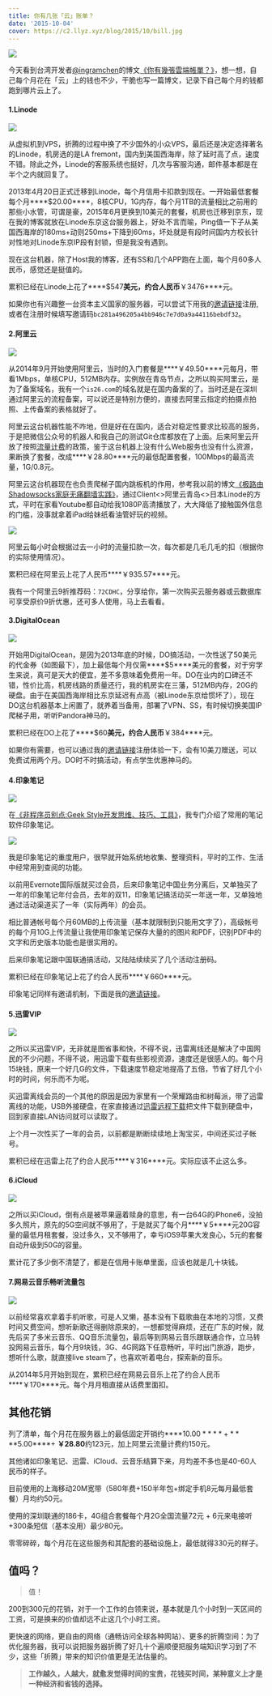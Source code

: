 ```yaml
---
title: 你有几张「云」账单？
date: '2015-10-04'
cover: https://c2.llyz.xyz/blog/2015/10/bill.jpg
---
```


![](https://c2.llyz.xyz/blog/2015/10/bill.jpg)

今天看到台湾开发者[@ingramchen](https://x.com/ingramchen)的博文[《你有幾張雲端帳單？》](https://ingramchen.io/blog/2015/03/cloud_invoice.html)，想一想，自己每个月花在「云」上的钱也不少，干脆也写一篇博文，记录下自己每个月的钱都跑到哪片云上了。

#### 1.Linode

![](https://c2.llyz.xyz/blog/2015/10/lionde1.jpg)

从虚拟机到VPS，折腾的过程中换了不少国外的小众VPS，最后还是决定选择著名的Linode，机房选的是LA fremont，国内到美国西海岸，除了延时高了点，速度不错。除此之外，Linode的客服系统也挺好，几次与客服沟通，邮件基本都是在半个之内就回复了。

2013年4月20日正式迁移到Linode，每个月信用卡扣款到现在。一开始最低套餐每个月****$20.00****，8核CPU，1G内存，每个月1TB的流量相比之前用的那些小水管，可谓是豪，2015年6月更换到10美元的套餐，机房也迁移到京东，现在我的博客就放在Linode东京这台服务器上，好处不言而喻，Ping值一下子从美国西海岸的180ms+动则250ms+下降到60ms，坏处就是有段时间国内方校长针对性地对Linode东京IP段有封锁，但是我没有遇到。

现在这台机器，除了Host我的博客，还有SS和几个APP跑在上面，每个月60多人民币，感觉还是挺值的。

累积已经在Linode上花了****$547****美元，约合人民币****￥3476****元。

如果你也有兴趣整一台资本主义国家的服务器，可以尝试下用我的[邀请链接](https://www.linode.com/?r=bc281a496205a4bb946c7e7d0a9a44116bebdf32)注册,或者在注册时候填写邀请码`bc281a496205a4bb946c7e7d0a9a44116bebdf32`。

#### 2.阿里云

![](https://c2.llyz.xyz/blog/2015/10/aliyun.jpg)

从2014年9月开始使用阿里云，当时的入门套餐是****￥49.50****元每月，带看1Mbps，单核CPU，512MB内存。实例放在青岛节点，之所以购买阿里云，是为了备案域名，我有一个`is26.com`的域名就是在国内备案的了。当时还是在深圳通过阿里云的流程备案，可以说还是特别方便的，直接去阿里云指定的拍摄点拍照、上传备案的表格就好了。

阿里云这台机器性能不咋地，但是好在在国内，适合对稳定性要求比较高的服务，于是把微信公众号的机器人和我自己的测试Git仓库都放在了上面。后来阿里云开放了按照[流量计费](https://help.aliyun.com/knowledge_detail/5974991.html)的政策，鉴于这台机器上没有什么Web服务也没有什么资源，果断换了套餐，改成****￥28.80****元的最低配置套餐，100Mbps的最高流量，1G/0.8元。

阿里云这台机器现在也负责爬梯子国内跳板机的作用，参考我以前的博文[《极路由Shadowsocks家庭无痛翻墙实践》](https://luolei.org/hiwifi-shadowsocks/)，通过Client<>阿里云青岛<>日本Linode的方式，平时在家看Youtube都自动给我1080P高清播放了，大大降低了接触国外信息的门槛，没事就拿着iPad给妹纸看油管好玩的视频。

![](https://c2.llyz.xyz/blog/2015/10/aliyun2.jpg)

阿里云每小时会根据过去一小时的流量扣款一次，每次都是几毛几毛的扣（根据你的实际使用情况）。

累积已经在阿里云上花了人民币****￥935.57****元。

我有一个阿里云9折推荐码：`72CDHC`，分享给你，第一次购买云服务器或云数据库可享受原价9折优惠，还可多人使用，马上去看看。

#### 3.DigitalOcean

![](https://c2.llyz.xyz/blog/2015/10/digitialocean.png)

开始用DigitalOcean，是因为2013年底的时候，DO搞活动，一次性送了50美元的代金券（如图最下），加上最低每个月仅需****$5****美元的套餐，对于穷学生来说，真可是天大的便宜，差不多意味着免费用一年。DO在业内的口碑还不错，性价比高，机房线路的质量还行，我的机房实在三藩，512MB内存，20G的硬盘。由于在美国西海岸相比东京延迟有点高（被Linode东京给惯坏了），现在DO这台机器基本上闲置了，就养着当备用，部署了VPN、SS，有时候切换美国IP爬梯子用，听听Pandora神马的。

累积已经在DO上花了****$60****美元，约合人民币****￥384****元。

如果你有需要，也可以通过我的[邀请链接](https://www.digitalocean.com/?refcode=ae56e2b06053)注册体验一下，会有10美刀赠送，可以免费试用两个月。DO时不时搞活动，有点学生优惠神马的。

#### 4.印象笔记

![](https://c2.llyz.xyz/blog/2015/10/evernote.jpg)

在[《非程序员别点:Geek Style开发思维、技巧、工具》](https://luolei.org/code-like-a-geek/)，我专门介绍了常用的笔记软件印象笔记。

![](https://c2.llyz.xyz/blog/2015/02/yxbj2.png)

我是印象笔记的重度用户，很早就开始系统地收集、整理资料，平时的工作、生活中经常用到查阅的功能。

以前用Evernote国际版就买过会员，后来印象笔记中国业务分离后，又单独买了一年的印象笔记年付会员，去年的双11，印象笔记搞活动买一年送一年，又单独地通过活动渠道买了一年（实际两年）的会员。

相比普通帐号每个月60MB的上传流量（基本就限制到只能用文字了），高级帐号的每个月10G上传流量让我使用印象笔记保存大量的的图片和PDF，识别PDF中的文字和历史版本功能也是很实用的。

后来印象笔记跟中国联通搞活动，又陆陆续续买了几个活动注册码。

累积已经在印象笔记上花了约合人民币****￥660****元。

印象笔记同样有邀请机制，下面是我的[邀请链接](https://zuoluo.tv/yinxiang)。

#### 5.迅雷VIP

![](https://c2.llyz.xyz/blog/2015/10/xunlei.jpg)

之所以买迅雷VIP，无非就是图省事和快，不得不说，迅雷离线还是解决了中国网民的不少问题，不得不说，用迅雷下载有些影视资源，速度还是很感人的。每个月15块钱，原来一个好几G的文件，下载速度节稳定地提高了五倍，节省了好几个小时的时间，何乐而不为呢。

买迅雷离线会员的一个其他的原因是因为家里有一个荣耀路由和树莓派，带了迅雷离线的功能，USB外接硬盘，在家直接通过[迅雷远程下载](https://yuancheng.xunlei.com)把文件下载到硬盘中，回到家直接LAN访问就可以读取了。

上个月一次性买了一年的会员，以前都是断断续续地上淘宝买，中间还买过子帐号。

累积已经在迅雷上花了约合人民币****￥316****元。实际应该不止这么多。

#### 6.iCloud

![](https://c2.llyz.xyz/blog/2015/10/icloud.jpg)

之所以买iCloud，倒有点是被苹果逼着赎身的意思，有一台64G的iPhone6，没拍多久照片，原先的5G空间就不够用了，于是就买了每个月****￥5****元20G容量的最低月租套餐，没过多久，又不够用了，幸亏iOS9苹果大发良心，5元的套餐自动升级到50G的容量。

累计花了多少倒不清楚了，都是在信用卡账单里面，应该也就是几十块钱。

#### 7.网易云音乐畅听流量包

![](https://c2.llyz.xyz/blog/2015/10/music.jpg)

以前经常喜欢拿着手机听歌，可是人又懒，基本没有下载歌曲在本地的习惯，又费时间又费空间，想听新歌还得删除原来的，一想都觉得麻烦，还在广东的时候，就先后买了多米云音乐、QQ音乐流量包，最后等到网易云音乐跟联通合作，立马转投网易云音乐，每个月9块钱，3G、4G网路下任意畅听，平时出门旅游，跑步，想听什么歌，就直接live steam了，也喜欢听着电台，探索新的音乐。

从2014年5月开始到现在，累积已经在网易云音乐上花了约合人民币****￥170****元。每个月月租直接从话费里面扣。

## 其他花销

列了清单，每个月花在服务器上的最低固定开销约****$10.00****+ ****$5.00****+ ****￥28.80****约123元，加上阿里云流量计费约150元。

其他诸如印象笔记、迅雷、iCloud、云音乐结算下来，月均差不多也是40-60人民币的样子。

目前使用的上海移动20M宽带（580年费+150半年包+绑定手机8元每月最低套餐）月均约50元。

使用的深圳联通的186卡，4G组合套餐每个月2G全国流量72元 + 6元来电接听+300条短信（基本没用）最少80元。

零零碎碎，每个月花在这些服务和其配套的基础设施上，最低就得330元的样子。

## 值吗？

> 值！

200到300元的花销，对于一个工作的白领来说，基本就是几个小时到一天区间的工资，可是换来的价值却远不止这几个小时工资。

更快速的网络，更自由的网络（通畅访问全球各种网站）、更多的折腾空间：为了优化服务器，我可以说把服务器折腾了好几十个遍顺便把服务端知识学习到了不少，这些「折腾」带来的知识价值更是无法估量的。

> **工作越久，人越大，就愈发觉得时间的宝贵，花钱买时间，某种意义上才是一种经济和省钱的选择。**
